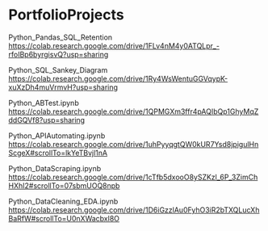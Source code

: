 # PortfolioProjects

Python_Pandas_SQL_Retention
https://colab.research.google.com/drive/1FLv4nM4y0ATQLpr_-rfoIBp6byrgisvQ?usp=sharing

Python_SQL_Sankey_Diagram
https://colab.research.google.com/drive/1Ry4WsWentuGGVqypK-xuXzDh4muVrmvH?usp=sharing

Python_ABTest.ipynb
https://colab.research.google.com/drive/1QPMGXm3ffr4pAQIbQp1GhyMqZddGQVf8?usp=sharing

Python_APIAutomating.ipynb
https://colab.research.google.com/drive/1uhPyyqgtQW0kUR7Ysd8jpigulHnScgeX#scrollTo=lkYeTBvjl1nA

Python_DataScraping.ipynb
https://colab.research.google.com/drive/1cTfb5dxooO8ySZKzl_6P_3ZimChHXhI2#scrollTo=07sbmUOQ8npb

Python_DataCleaning_EDA.ipynb 
https://colab.research.google.com/drive/1D6iGzzlAu0FyhO3iR2bTXQLucXhBaRfW#scrollTo=U0nXWacbxl8O
